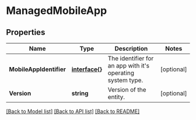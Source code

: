 # ManagedMobileApp

## Properties

Name | Type | Description | Notes
------------ | ------------- | ------------- | -------------
**MobileAppIdentifier** | [**interface{}**](.md) | The identifier for an app with it&#39;s operating system type. | [optional] 
**Version** | **string** | Version of the entity. | [optional] 

[[Back to Model list]](../README.md#documentation-for-models) [[Back to API list]](../README.md#documentation-for-api-endpoints) [[Back to README]](../README.md)


